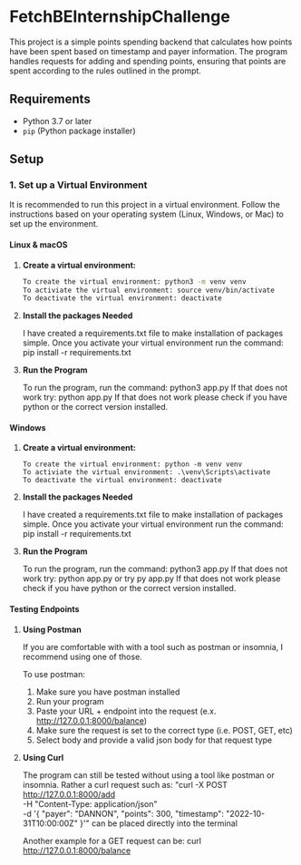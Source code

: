 # FetchBEInternshipChallenge

This project is a simple points spending backend that calculates how points have been spent based on timestamp and payer information. The program handles requests for adding and spending points, ensuring that points are spent according to the rules outlined in the prompt.

## Requirements

- Python 3.7 or later
- `pip` (Python package installer)

## Setup

### 1. Set up a Virtual Environment

It is recommended to run this project in a virtual environment. Follow the instructions based on your operating system (Linux, Windows, or Mac) to set up the environment.

#### Linux & macOS

1. **Create a virtual environment:**

   ```bash
   To create the virtual environment: python3 -m venv venv
   To activiate the virtual environment: source venv/bin/activate
   To deactivate the virtual environment: deactivate

   ```

2. **Install the packages Needed**

   I have created a requirements.txt file to make installation of packages simple.
   Once you activate your virtual environment run the command: pip install -r requirements.txt

3. **Run the Program**

   To run the program, run the command: python3 app.py
   If that does not work try: python app.py
   If that does not work please check if you have python or the correct version installed.

#### Windows

1. **Create a virtual environment:**

   ```windows
   To create the virtual environment: python -m venv venv
   To activiate the virtual environment: .\venv\Scripts\activate
   To deactivate the virtual environment: deactivate

   ```

2. **Install the packages Needed**

   I have created a requirements.txt file to make installation of packages simple.
   Once you activate your virtual environment run the command: pip install -r requirements.txt

3. **Run the Program**

   To run the program, run the command: python3 app.py
   If that does not work try: python app.py or try py app.py
   If that does not work please check if you have python or the correct version installed.

#### Testing Endpoints

1. **Using Postman**

   If you are comfortable with with a tool such as postman or insomnia, I recommend
   using one of those.

   To use postman:

   1. Make sure you have postman installed
   2. Run your program
   3. Paste your URL + endpoint into the request (e.x. http://127.0.0.1:8000/balance)
   4. Make sure the request is set to the correct type (i.e. POST, GET, etc)
   5. Select body and provide a valid json body for that request type

2. **Using Curl**

   The program can still be tested without using a tool like postman or insomnia.
   Rather a curl request such as:
   "curl -X POST http://127.0.0.1:8000/add \
    -H "Content-Type: application/json" \
    -d '{
   "payer": "DANNON",
   "points": 300,
   "timestamp": "2022-10-31T10:00:00Z"
   }'"
   can be placed directly into the terminal

   Another example for a GET request can be: curl http://127.0.0.1:8000/balance
